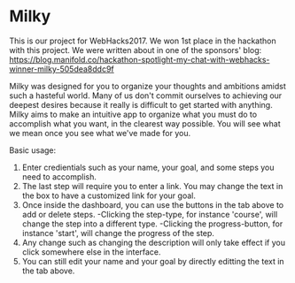 # Milky
This is our project for WebHacks2017. 
We won 1st place in the hackathon with this project. 
We were written about in one of the sponsors' blog: https://blog.manifold.co/hackathon-spotlight-my-chat-with-webhacks-winner-milky-505dea8ddc9f

Milky was designed for you to organize your thoughts and ambitions amidst such a hasteful world. Many of us don't commit ourselves to achieving our deepest desires because it really is difficult to get started with anything. Milky aims to make an intuitive app to organize what you must do to accomplish what you want, in the clearest way possible. You will see what we mean once you see what we've made for you.

Basic usage:
1. Enter credientials such as your name, your goal, and some steps you need to accomplish.
2. The last step will require you to enter a link. You may change the text in the box to have a customized link for your goal.
3. Once inside the dashboard, you can use the buttons in the tab above to add or delete steps.
     -Clicking the step-type, for instance 'course', will change the step into a different type.
     -Clicking the progress-button, for instance 'start', will change the progress of the step.
4. Any change such as changing the description will only take effect if you click somewhere else in the interface.
5. You can still edit your name and your goal by directly editting the text in the tab above.
